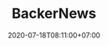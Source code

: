 ---
title     : "BackerNews"
thumbnail : "backernews"
address   : "https://backernews.com"
sitemap   : false
date      : 2020-07-18T08:11:00+07:00
---